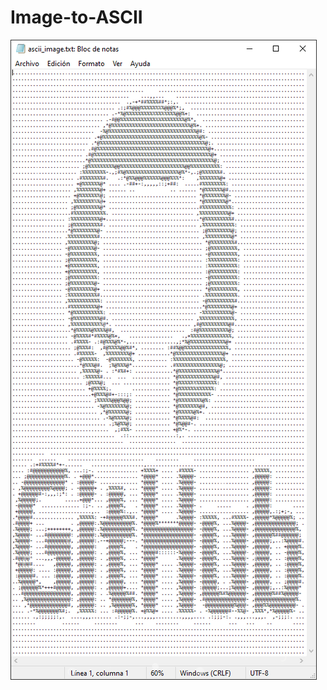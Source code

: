 # Image-to-ASCII

![Alt Text](https://github.com/joseorozco84/Image-to-ASCII/blob/main/notepad_HwzbDTEcAU.png)
